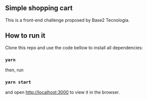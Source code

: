 ## Simple shopping cart

This is a front-end challenge proposed by Base2 Tecnologia. 

## How to run it

Clone this repo and use the code bellow to install all dependencies:

### `yarn`

then, run

### `yarn start`

and open [http://localhost:3000](http://localhost:3000) to view it in the browser.
